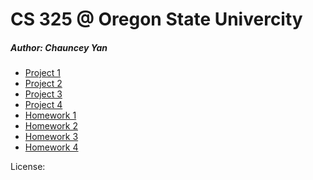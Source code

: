 CS 325 @ Oregon State Univercity
================================
##### Author: Chauncey Yan

* [Project 1](./pro1)
* [Project 2](./pro2)
* [Project 3](./pro3)
* [Project 4](./pro4)
* [Homework 1](./hw1)
* [Homework 2](./hw2)
* [Homework 3](./hw3)
* [Homework 4](./hw4)


License: 
